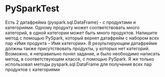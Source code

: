# PySparkTest
Есть 2 датафрейма (pyspark.sql.DataFrame) - с продуктами и категориями. Одному продукту может соответствовать много категорий, в одной категории может быть много продуктов. Напишите метод с помощью PySpark, который вернет датафрейм с набором всех пар «Имя продукта – Имя категории». В результирующем датафрейме должны также присутствовать продукты, у которых нет категорий.
Возможно, я неправильно понял задание, и было необходимо написать метод, в соответствующем классе, с помощью PySpark. Я же только использовал методы pyspark.sql.DataFrame для получения всех пар продуктов с категориями 
